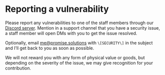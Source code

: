 # Reporting a vulnerability

Please report any vulnerabilities to one of the staff members through our [Discord server](https://promise.solutions/discord). Mention in a support channel that you have a security issue, a staff member will open DMs with you to get the issue resolved.

Optionally, email [me@promise.solutions](mailto:me@promise.solutions) with `\[SECURITY\]` in the subject and I'll get back to you as soon as possible.

We will not reward you with any form of physical value or goods, but depending on the severity of the issue, we may give recognition for your contribution.